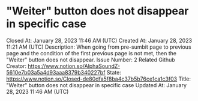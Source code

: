 # "Weiter" button does not disappear in specific case

Closed At: January 28, 2023 11:46 AM (UTC)
Created At: January 28, 2023 11:21 AM (UTC)
Description: When going from pre-sumbit page to previous page and the condition of the first previous page is not met, then the "Weiter" button does not disappear.
Issue Number: 2
Related Github Creator: https://www.notion.so/AlphaSoundZ-5610e7b03a5a4d93aaa8379b340227bf
State: https://www.notion.so/Closed-de80dfa5f8ba4c37b5b76ce1ca1c3f03
Title: "Weiter" button does not disappear in specific case
Updated At: January 28, 2023 11:46 AM (UTC)